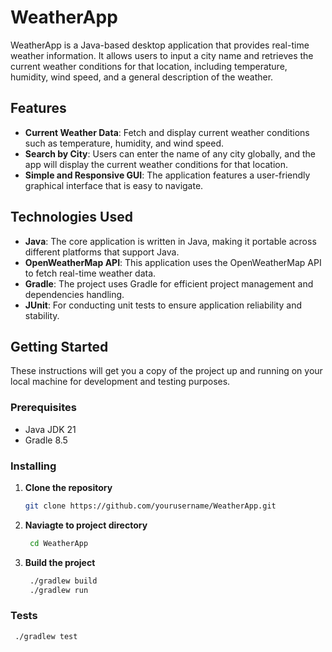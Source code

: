 # WeatherApp

WeatherApp is a Java-based desktop application that provides real-time weather information. It allows users to input a city name and retrieves the current weather conditions for that location, including temperature, humidity, wind speed, and a general description of the weather.

## Features

- **Current Weather Data**: Fetch and display current weather conditions such as temperature, humidity, and wind speed.
- **Search by City**: Users can enter the name of any city globally, and the app will display the current weather conditions for that location.
- **Simple and Responsive GUI**: The application features a user-friendly graphical interface that is easy to navigate.

## Technologies Used

- **Java**: The core application is written in Java, making it portable across different platforms that support Java.
- **OpenWeatherMap API**: This application uses the OpenWeatherMap API to fetch real-time weather data.
- **Gradle**: The project uses Gradle for efficient project management and dependencies handling.
- **JUnit**: For conducting unit tests to ensure application reliability and stability.

## Getting Started

These instructions will get you a copy of the project up and running on your local machine for development and testing purposes.

### Prerequisites

- Java JDK 21
- Gradle 8.5

### Installing

1. **Clone the repository**

   ```bash
   git clone https://github.com/yourusername/WeatherApp.git

2. **Naviagte to project directory**

   ```bash
    cd WeatherApp

2. **Build the project**

   ```bash
    ./gradlew build
    ./gradlew run


### Tests

   ```bash
    ./gradlew test 
